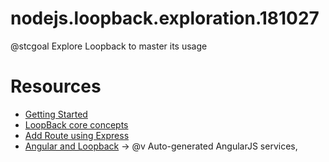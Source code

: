 # nodejs.loopback.exploration.181027
@stcgoal Explore Loopback to master its usage


# Resources
* [Getting Started](https://loopback.io/getting-started/)
* [LoopBack core concepts](https://loopback.io/doc/en/lb3/LoopBack-core-concepts)
* [Add Route using Express](https://loopback.io/doc/en/lb3/Add-a-custom-Express-route.html)
* [Angular and Loopback](https://loopback.io/doc/en/lb3/AngularJS-JavaScript-SDK.html) -> @v Auto-generated AngularJS services, 
